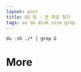 ```yaml
---
layout: post
title: OS 팁 - 큰 파일 찾기
tags: os du disk size grep
---
```


```
du -sh ./* | grep G
```

# More
